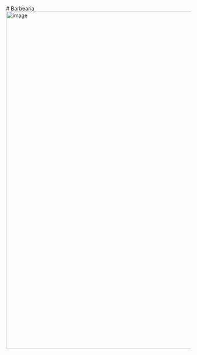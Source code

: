 #   B a r b e a r i a 
 <img width="2537" height="920" alt="image" src="https://github.com/user-attachments/assets/8484616f-4ae4-401e-ab5d-057f7d3ff137" />

 

